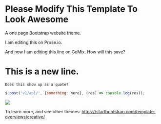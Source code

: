 # Please Modify This Template To Look Awesome
A one page Bootstrap website theme.

I am editing this on Prose.io.

And now I am editing this line on GoMix. How will this save?

# This is a new line. 

```Does this show up as a quote?```

```javascript
$.post('v1/ap1/', {something: here}, (res) => console.log(res)); 
```

![](https://cdn.gomix.com/ab2a48b3-b6e1-4883-a4ea-045dfb87cdc8%2FcreativeThemeShot.png)

To learn more, and see other themes:
https://startbootstrap.com/template-overviews/creative/
